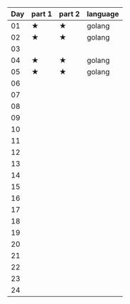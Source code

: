 | Day | part 1 | part 2 | language |
| --- | ------ | ------ | -------- |
| 01  | ★      | ★      | golang   |
| 02  | ★      | ★      | golang   |
| 03  |         |        |          |
| 04  | ★      | ★      | golang   |
| 05  | ★      | ★      | golang   |
| 06  |         |        |          |
| 07  |         |        |          |
| 08  |         |        |          |
| 09  |         |        |          |
| 10  |         |        |          |
| 11  |         |        |          |
| 12  |         |        |          |
| 13  |         |        |          |
| 14  |         |        |          |
| 15  |         |        |          |
| 16  |         |        |          |
| 17  |         |        |          |
| 18  |         |        |          |
| 19  |         |        |          |
| 20  |         |        |          |
| 21  |         |        |          |
| 22  |         |        |          |
| 23  |         |        |          |
| 24  |         |        |          |
